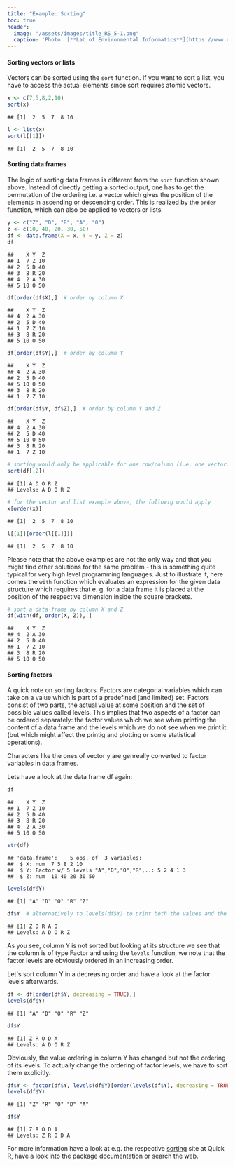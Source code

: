 ```yaml
---
title: "Example: Sorting"
toc: true
header:
  image: "/assets/images/title_RS_5-1.png"
  caption: 'Photo: [**Lab of Environmental Informatics**](https://www.uni-marburg.de/en/fb19/disciplines/physisch/environmentalinformatics){:target="_blank"}'
---
```



#### Sorting vectors or lists
Vectors can be sorted using the `sort` function. If you want to sort a list,
you have to access the actual elements since sort requires atomic vectors.

```r
x <- c(7,5,8,2,10)
sort(x)
```

```
## [1]  2  5  7  8 10
```

```r
l <- list(x)
sort(l[[1]])
```

```
## [1]  2  5  7  8 10
```


#### Sorting data frames
The logic of sorting data frames is different from the `sort` function shown
above. Instead of directly getting a sorted output, one has to get the 
permutation of the ordering i.e. a vector which gives the position of the 
elements in ascending or descending order. This is realized by the `order` 
function, which can also be applied to vectors or lists.

```r
y <- c("Z", "D", "R", "A", "O")
z <- c(10, 40, 20, 30, 50)
df <- data.frame(X = x, Y = y, Z = z)
df
```

```
##    X Y  Z
## 1  7 Z 10
## 2  5 D 40
## 3  8 R 20
## 4  2 A 30
## 5 10 O 50
```

```r
df[order(df$X),]  # order by column X
```

```
##    X Y  Z
## 4  2 A 30
## 2  5 D 40
## 1  7 Z 10
## 3  8 R 20
## 5 10 O 50
```

```r
df[order(df$Y),]  # order by column Y
```

```
##    X Y  Z
## 4  2 A 30
## 2  5 D 40
## 5 10 O 50
## 3  8 R 20
## 1  7 Z 10
```

```r
df[order(df$Y, df$Z),]  # order by column Y and Z
```

```
##    X Y  Z
## 4  2 A 30
## 2  5 D 40
## 5 10 O 50
## 3  8 R 20
## 1  7 Z 10
```

```r
# sorting would only be applicable for one row/column (i.e. one vector)
sort(df[,2])
```

```
## [1] A D O R Z
## Levels: A D O R Z
```

```r
# for the vector and list example above, the followig would apply
x[order(x)]
```

```
## [1]  2  5  7  8 10
```

```r
l[[1]][order(l[[1]])]
```

```
## [1]  2  5  7  8 10
```
Please note that the above examples are not the only way and that you might
find other solutions for the same problem - this is something quite typical for
very high level programming languages. Just to illustrate it, here comes the
`with` function which evaluates an expression for the given data structure which
requires that e. g. for a data frame it is placed at the position of the 
respective dimension inside the square brackets.

```r
# sort a data frame by column X and Z
df[with(df, order(X, Z)), ]
```

```
##    X Y  Z
## 4  2 A 30
## 2  5 D 40
## 1  7 Z 10
## 3  8 R 20
## 5 10 O 50
```


#### Sorting factors
A quick note on sorting factors. Factors are categorial variables which can take
on a value which is part of a predefined (and limited) set. Factors consist
of two parts, the actual value at some position and the set of possible values
called levels. This implies that two aspects of a factor can be ordered separately:
the factor values which we see when printing the content of a data frame and
the levels which we do not see when we print it (but which might affect the
printig and plotting or some statistical operations).

Characters like the ones of vector y are genreally converted to factor variables
in data frames.

Lets have a look at the data frame df again:

```r
df
```

```
##    X Y  Z
## 1  7 Z 10
## 2  5 D 40
## 3  8 R 20
## 4  2 A 30
## 5 10 O 50
```

```r
str(df)
```

```
## 'data.frame':	5 obs. of  3 variables:
##  $ X: num  7 5 8 2 10
##  $ Y: Factor w/ 5 levels "A","D","O","R",..: 5 2 4 1 3
##  $ Z: num  10 40 20 30 50
```

```r
levels(df$Y) 
```

```
## [1] "A" "D" "O" "R" "Z"
```

```r
df$Y  # alternatively to levels(df$Y) to print both the values and the levels
```

```
## [1] Z D R A O
## Levels: A D O R Z
```
As you see, column Y is not sorted but looking at its structure we see that the
column is of type Factor and using the `levels` function, we note that the
factor levels are obviously ordered in an increasing order.

Let's sort column Y in a decreasing order and have a look at the factor levels
afterwards.

```r
df <- df[order(df$Y, decreasing = TRUE),]
levels(df$Y)
```

```
## [1] "A" "D" "O" "R" "Z"
```

```r
df$Y
```

```
## [1] Z R O D A
## Levels: A D O R Z
```
Obviously, the value ordering in column Y has changed but not the ordering of
its levels. To actually change the ordering of factor levels, we have to sort 
them explicitly.

```r
df$Y <- factor(df$Y, levels(df$Y)[order(levels(df$Y), decreasing = TRUE)])
levels(df$Y)
```

```
## [1] "Z" "R" "O" "D" "A"
```

```r
df$Y
```

```
## [1] Z R O D A
## Levels: Z R O D A
```


For more information have a look at e.g. the respective 
[sorting](http://www.statmethods.net/management/sorting.html) site at Quick R, 
have a look into the package documentation or search the web.
